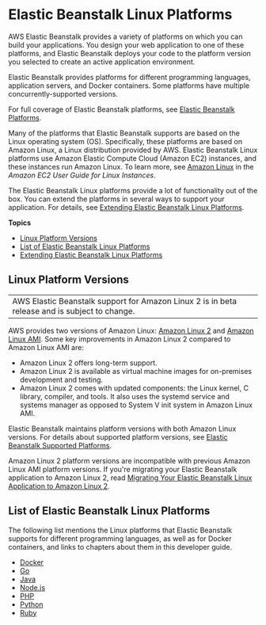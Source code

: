 # Elastic Beanstalk Linux Platforms<a name="platforms-linux"></a>

AWS Elastic Beanstalk provides a variety of platforms on which you can build your applications\. You design your web application to one of these platforms, and Elastic Beanstalk deploys your code to the platform version you selected to create an active application environment\.

Elastic Beanstalk provides platforms for different programming languages, application servers, and Docker containers\. Some platforms have multiple concurrently\-supported versions\.

For full coverage of Elastic Beanstalk platforms, see [Elastic Beanstalk Platforms](concepts-all-platforms.md)\.

Many of the platforms that Elastic Beanstalk supports are based on the Linux operating system \(OS\)\. Specifically, these platforms are based on Amazon Linux, a Linux distribution provided by AWS\. Elastic Beanstalk Linux platforms use Amazon Elastic Compute Cloud \(Amazon EC2\) instances, and these instances run Amazon Linux\. To learn more, see [Amazon Linux](https://docs.aws.amazon.com/AWSEC2/latest/UserGuide/amazon-linux-ami-basics.html) in the *Amazon EC2 User Guide for Linux Instances*\.

The Elastic Beanstalk Linux platforms provide a lot of functionality out of the box\. You can extend the platforms in several ways to support your application\. For details, see [Extending Elastic Beanstalk Linux Platforms](platforms-linux-extend.md)\.

**Topics**
+ [Linux Platform Versions](#platforms-linux.versions)
+ [List of Elastic Beanstalk Linux Platforms](#platforms-linux.list)
+ [Extending Elastic Beanstalk Linux Platforms](platforms-linux-extend.md)

## Linux Platform Versions<a name="platforms-linux.versions"></a>


|  | 
| --- |
| AWS Elastic Beanstalk support for Amazon Linux 2 is in beta release and is subject to change\. | 

AWS provides two versions of Amazon Linux: [Amazon Linux 2](https://aws.amazon.com/amazon-linux-2/) and [Amazon Linux AMI](https://aws.amazon.com/amazon-linux-ami/)\. Some key improvements in Amazon Linux 2 compared to Amazon Linux AMI are:
+ Amazon Linux 2 offers long\-term support\.
+ Amazon Linux 2 is available as virtual machine images for on\-premises development and testing\.
+ Amazon Linux 2 comes with updated components: the Linux kernel, C library, compiler, and tools\. It also uses the systemd service and systems manager as opposed to System V init system in Amazon Linux AMI\.

Elastic Beanstalk maintains platform versions with both Amazon Linux versions\. For details about supported platform versions, see [Elastic Beanstalk Supported Platforms](concepts.platforms.md)\.

Amazon Linux 2 platform versions are incompatible with previous Amazon Linux AMI platform versions\. If you're migrating your Elastic Beanstalk application to Amazon Linux 2, read [Migrating Your Elastic Beanstalk Linux Application to Amazon Linux 2](using-features.migration-al.md)\.

## List of Elastic Beanstalk Linux Platforms<a name="platforms-linux.list"></a>

The following list mentions the Linux platforms that Elastic Beanstalk supports for different programming languages, as well as for Docker containers, and links to chapters about them in this developer guide\.
+ [Docker](create_deploy_docker.md)
+ [Go](create_deploy_go.md)
+ [Java](create_deploy_Java.md)
+ [Node\.js](create_deploy_nodejs.md)
+ [PHP](create_deploy_PHP_eb.md)
+ [Python](create-deploy-python-apps.md)
+ [Ruby](create_deploy_Ruby.md)